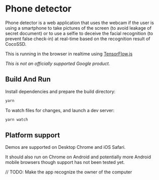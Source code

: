 # Phone detector

Phone detector is a web application that uses the webcam if the user is using a smartphone to take pictures of the screen (to avoid leakage of secret document) or to use a selfie to deceive the facial recognition (to prevent false check-in) at real-time based on the recognition result of CocoSSD.

This is running in the browser in realtime using [TensorFlow.js](https://www.tensorflow.org/js)

*This is not an officially supported Google product.*

## Build And Run

Install dependencies and prepare the build directory:

```sh
yarn
```

To watch files for changes, and launch a dev server:

```sh
yarn watch
```

## Platform support

Demos are supported on Desktop Chrome and iOS Safari.

It should also run on Chrome on Android and potentially more Android mobile browsers though support has not been tested yet.

// TODO: Make the app recognize the owner of the computer